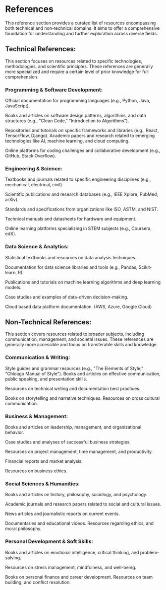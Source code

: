 # References

This reference section provides a curated list of resources encompassing both technical and non-technical domains. It aims to offer a comprehensive foundation for understanding and further exploration across diverse fields.

## Technical References:

This section focuses on resources related to specific technologies, methodologies, and scientific principles. These references are generally more specialized and require a certain level of prior knowledge for full comprehension.

### Programming & Software Development:
Official documentation for programming languages (e.g., Python, Java, JavaScript).

Books and articles on software design patterns, algorithms, and data structures (e.g., "Clean Code," "Introduction to Algorithms").

Repositories and tutorials on specific frameworks and libraries (e.g., React, TensorFlow, Django).
Academic papers and research related to emerging technologies like AI, machine learning, and cloud computing.

Online platforms for coding challenges and collaborative development (e.g., GitHub, Stack Overflow).

### Engineering & Science:
Textbooks and journals related to specific engineering disciplines (e.g., mechanical, electrical, civil).

Scientific publications and research databases (e.g., IEEE Xplore, PubMed, arXiv).

Standards and specifications from organizations like ISO, ASTM, and NIST.

Technical manuals and datasheets for hardware and equipment.

Online learning platforms specializing in STEM subjects (e.g., Coursera, edX).

### Data Science & Analytics:
Statistical textbooks and resources on data analysis techniques.

Documentation for data science libraries and tools (e.g., Pandas, Scikit-learn, R).

Publications and tutorials on machine learning algorithms and deep learning models.

Case studies and examples of data-driven decision-making.

Cloud based data platform documentation. (AWS, Azure, Google Cloud)

## Non-Technical References:

This section covers resources related to broader subjects, including communication, management, and societal issues. These references are generally more accessible and focus on transferable skills and knowledge.

### Communication & Writing:
Style guides and grammar resources (e.g., "The Elements of Style," "Chicago Manual of Style").
Books and articles on effective communication, public speaking, and presentation skills.

Resources on technical writing and documentation best practices.

Books on storytelling and narrative techniques.
Resources on cross cultural communication.

### Business & Management:
Books and articles on leadership, management, and organizational behavior.

Case studies and analyses of successful business strategies.

Resources on project management, time management, and productivity.

Financial reports and market analysis.

Resources on business ethics.

### Social Sciences & Humanities:
Books and articles on history, philosophy, sociology, and psychology.

Academic journals and research papers related to social and cultural issues.

News articles and journalistic reports on current events.

Documentaries and educational videos.
Resources regarding ethics, and moral philosophy.

### Personal Development & Soft Skills:
Books and articles on emotional intelligence, critical thinking, and problem-solving.

Resources on stress management, mindfulness, and well-being.

Books on personal finance and career development.
Resources on team building, and conflict resolution.
